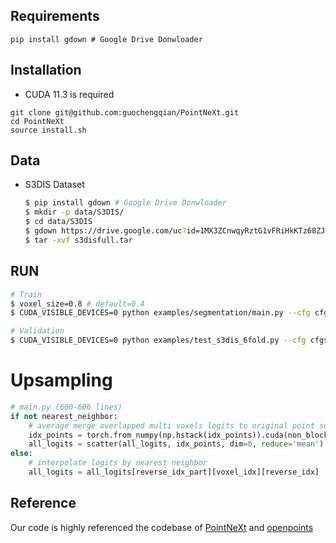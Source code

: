 ## Requirements
```
pip install gdown # Google Drive Donwloader
```

## Installation
- CUDA 11.3 is required
```
git clone git@github.com:guochengqian/PointNeXt.git
cd PointNeXt
source install.sh
```

## Data
- S3DIS Dataset
    ```bash
    $ pip install gdown # Google Drive Donwloader
    $ mkdir -p data/S3DIS/
    $ cd data/S3DIS
    $ gdown https://drive.google.com/uc?id=1MX3ZCnwqyRztG1vFRiHkKTz68ZJeHS4Y
    $ tar -xvf s3disfull.tar
    ```

## RUN
```bash
# Train
$ voxel_size=0.8 # default=0.4
$ CUDA_VISIBLE_DEVICES=0 python examples/segmentation/main.py --cfg cfgs/s3dis/pointnext-xl.yaml root_dir /home/sung/checkpoint dataset.common.voxel_size $voxel_size wandb.use_wandb=False mode=train

# Validation
$ CUDA_VISIBLE_DEVICES=0 python examples/test_s3dis_6fold.py --cfg cfgs/s3dis/pointnext-xl.yaml voxel_size $voxel_size wandb.use_wandb=False mode=test --pretrained_path pretrained/s3dis/pointnext-xl/pointnext-xl-area5/checkpoint/pointnext-xl_ckpt_best.pth
```


# Upsampling
```python
# main.py (600-606 lines)
if not nearest_neighbor:
    # average merge overlapped multi voxels logits to original point set
    idx_points = torch.from_numpy(np.hstack(idx_points)).cuda(non_blocking=True)
    all_logits = scatter(all_logits, idx_points, dim=0, reduce='mean')
else:
    # interpolate logits by nearest neighbor
    all_logits = all_logits[reverse_idx_part][voxel_idx][reverse_idx]
```


## Reference
Our code is highly referenced the codebase of [PointNeXt](https://github.com/guochengqian/PointNeXt) and [openpoints](https://github.com/guochengqian/openpoints)
